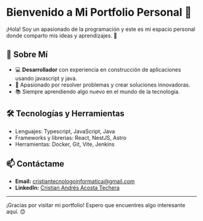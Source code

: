 # Bienvenido a Mi Portfolio Personal 👋

¡Hola! Soy un apasionado de la programación y este es mi espacio personal donde comparto mis ideas y aprendizajes. 🚀

## 🌟 Sobre Mí

- 💻 **Desarrollador** con experiencia en construcción de aplicaciones usando javascript y java.
- 🎯 Apasionado por resolver problemas y crear soluciones innovadoras.
- 📚 Siempre aprendiendo algo nuevo en el mundo de la tecnología.

## 🛠️ Tecnologías y Herramientas

- Lenguajes: Typescript, JavaScript, Java
- Frameworks y librerias: React, NestJS, Astro
- Herramientas: Docker, Git, Vite, Jenkins

## 📫 Contáctame

- **Email:** [cristiantecnologoinformatica@gmail.com](mailto:cristiantecnologoinformatica@gmail.com)
- **LinkedIn:** [Cristian Andrés Acosta Techera](https://www.linkedin.com/in/cristian-andres-acosta-techera/)

---

¡Gracias por visitar mi portfolio! Espero que encuentres algo interesante aquí. 😊
